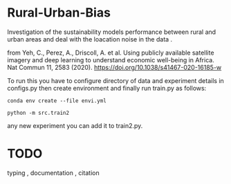# Rural-Urban-Bias
Investigation of the sustainability models performance between rural and urban areas and deal with  the  loacation noise  in the data .

from Yeh, C., Perez, A., Driscoll, A. et al. Using publicly available satellite imagery and deep learning to understand economic well-being in Africa. Nat Commun 11, 2583 (2020). https://doi.org/10.1038/s41467-020-16185-w


To run this you have to configure directory of data and experiment details in configs.py then create environment and finally run train.py as follows:

````
conda env create --file envi.yml
````
````
python -m src.train2
````
any new experiment you can add it to train2.py.



# TODO



typing , documentation , citation 


